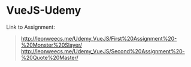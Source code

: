 # VueJS-Udemy

Link to Assignment:
> http://leonweecs.me/Udemy_VueJS/First%20Assignment%20-%20Monster%20Slayer/
> http://leonweecs.me/Udemy_VueJS/Second%20Assignment%20-%20Quote%20Master/
